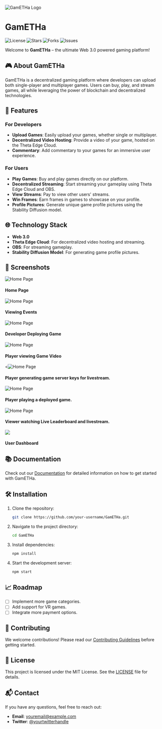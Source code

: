 ![GamETHa Logo](/logo.png)

# GamETHa

![License](https://img.shields.io/github/license/your-username/GamETHa) ![Stars](https://img.shields.io/github/stars/your-username/GamETHa) ![Forks](https://img.shields.io/github/forks/your-username/GamETHa) ![Issues](https://img.shields.io/github/issues/your-username/GamETHa)

Welcome to **GamETHa** – the ultimate Web 3.0 powered gaming platform! 

## 🎮 About GamETHa

GamETHa is a decentralized gaming platform where developers can upload both single-player and multiplayer games. Users can buy, play, and stream games, all while leveraging the power of blockchain and decentralized technologies. 

## 🚀 Features

### For Developers
- **Upload Games**: Easily upload your games, whether single or multiplayer.
- **Decentralized Video Hosting**: Provide a video of your game, hosted on the Theta Edge Cloud.
- **Commentary**: Add commentary to your games for an immersive user experience.

### For Users
- **Play Games**: Buy and play games directly on our platform.
- **Decentralized Streaming**: Start streaming your gameplay using Theta Edge Cloud and OBS.
- **View Streams**: Pay to view other users' streams.
- **Win Frames**: Earn frames in games to showcase on your profile.
- **Profile Pictures**: Generate unique game profile pictures using the Stability Diffusion model.

## 🌐 Technology Stack

- **Web 3.0**
- **Theta Edge Cloud**: For decentralized video hosting and streaming.
- **OBS**: For streaming gameplay.
- **Stability Diffusion Model**: For generating game profile pictures.

## 📸 Screenshots

<img src="/Home.jpg" alt="Home Page">
<h4>Home Page</h4>
<img src="/events.jpg" alt="Home Page">
<h4>Viewing Events</h4>
<img src="/deploying game.jpg" alt="Home Page">
<h4>Developer Deploying Game</h4>
<img src="/viewing game video.jpg" alt="Home Page">
<h4>Player viewing Game Video</h4>
<<img src="/generate game server keys.jpg" alt="Home Page">
<h4>Player generating game server keys for livestream.</h4>
<img src="/playing game.jpg" alt="Home Page">
<h4>Player playing a deployed game.</h4>
<img src="/viewing leaderbord.jpg" alt="Home Page">
<h4>Viewer watching Live Leaderboard and livestream.</h4>
<img src="/WhatsApp Image 2024-07-30 at 22.50.10_157b753f.jpg" >
<h4>User Dashboard</h4>



## 📚 Documentation

Check out our [Documentation](https://your-documentation-url.com) for detailed information on how to get started with GamETHa.

## 🛠 Installation

1. Clone the repository:
    ```bash
    git clone https://github.com/your-username/GamETHa.git
    ```

2. Navigate to the project directory:
    ```bash
    cd GamETHa
    ```

3. Install dependencies:
    ```bash
    npm install
    ```

4. Start the development server:
    ```bash
    npm start
    ```

## 📈 Roadmap

- [ ] Implement more game categories.
- [ ] Add support for VR games.
- [ ] Integrate more payment options.

## 🤝 Contributing

We welcome contributions! Please read our [Contributing Guidelines](https://your-contributing-url.com) before getting started.

## 📝 License

This project is licensed under the MIT License. See the [LICENSE](LICENSE) file for details.

## 📬 Contact

If you have any questions, feel free to reach out:

- **Email**: [youremail@example.com](mailto:youremail@example.com)
- **Twitter**: [@yourtwitterhandle](https://twitter.com/yourtwitterhandle)
